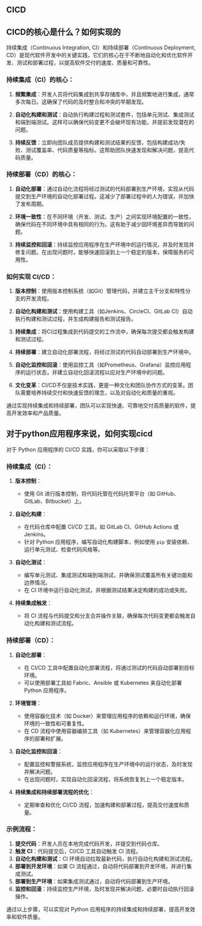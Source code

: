 ## CICD


## CICD的核心是什么？如何实现的

持续集成（Continuous Integration, CI）和持续部署（Continuous Deployment, CD）是现代软件开发中的关键实践，它们的核心在于不断地自动化和优化软件开发、测试和部署过程，以提高软件交付的速度、质量和可靠性。

### 持续集成（CI）的核心：

1. **频繁集成**：开发人员将代码集成到共享存储库中，并且频繁地进行集成，通常多次每日。这确保了代码的及时整合和冲突的早期发现。

2. **自动化构建和测试**：自动执行构建过程和测试套件，包括单元测试、集成测试和端到端测试。这样可以确保代码变更不会破坏现有功能，并提前发现潜在的问题。

3. **持续反馈**：立即向团队成员提供构建和测试结果的反馈，包括构建成功/失败、测试覆盖率、代码质量等指标。这帮助团队快速发现和解决问题，提高代码质量。

### 持续部署（CD）的核心：

1. **自动化部署**：通过自动化流程将经过测试的代码部署到生产环境，实现从代码提交到生产环境的自动化部署过程。这减少了部署过程中的人为错误，并加快了发布周期。

2. **环境一致性**：在不同环境（开发、测试、生产）之间实现环境配置的一致性，确保代码在不同环境中具有相同的行为。这有助于减少因环境差异而导致的问题。

3. **持续监控和回滚**：持续监控应用程序在生产环境中的运行情况，并及时发现并修复问题。在出现问题时，能够快速回滚到上一个稳定的版本，保障服务的可用性。

### 如何实现 CI/CD：

1. **版本控制**：使用版本控制系统（如Git）管理代码，并建立主干分支和特性分支的开发流程。

2. **自动化构建和测试**：使用构建工具（如Jenkins、CircleCI、GitLab CI）自动执行构建和测试过程，并生成构建报告和测试报告。

3. **持续集成**：将CI过程集成到代码提交的工作流中，确保每次提交都会触发构建和测试过程。

4. **持续部署**：建立自动化部署流程，将经过测试的代码自动部署到生产环境中。

5. **自动化监控和回滚**：使用监控工具（如Prometheus、Grafana）监控应用程序的运行状态，并建立自动化回滚流程以应对生产环境中的问题。

6. **文化变革**：CI/CD不仅是技术实践，更是一种文化和团队协作方式的变革。团队需要培养持续交付和快速反馈的理念，以及对自动化和质量的重视。

通过实现持续集成和持续部署，团队可以实现快速、可靠地交付高质量的软件，提高开发效率和产品质量。


## 对于python应用程序来说，如何实现cicd

对于 Python 应用程序的 CI/CD 实践，你可以采取以下步骤：

### 持续集成（CI）：

1. **版本控制**：
   - 使用 Git 进行版本控制，将代码托管在代码托管平台（如 GitHub、GitLab、Bitbucket）上。

2. **自动化构建**：
   - 在代码仓库中配置 CI/CD 工具，如 GitLab CI、GitHub Actions 或 Jenkins。
   - 针对 Python 应用程序，编写自动化构建脚本，例如使用 `pip` 安装依赖、运行单元测试、检查代码风格等。

3. **自动化测试**：
   - 编写单元测试、集成测试和端到端测试，并确保测试覆盖所有关键功能和边界情况。
   - 在 CI 环境中运行自动化测试，并根据测试结果决定构建的成功或失败。

4. **持续集成触发**：
   - 将 CI 流程与代码提交和分支合并操作关联，确保每次代码变更都会触发自动化构建和测试流程。

### 持续部署（CD）：

1. **自动化部署**：
   - 在 CI/CD 工具中配置自动化部署流程，将通过测试的代码自动部署到目标环境。
   - 可以使用部署工具如 Fabric、Ansible 或 Kubernetes 来自动化部署 Python 应用程序。

2. **环境管理**：
   - 使用容器化技术（如 Docker）来管理应用程序的依赖和运行环境，确保环境的一致性和可重复性。
   - 在 CD 流程中使用容器编排工具（如 Kubernetes）来管理容器化应用程序的部署和扩展。

3. **自动化监控和回滚**：
   - 配置监控和警报系统，监控应用程序在生产环境中的运行状态，及时发现并解决问题。
   - 在出现问题时，实现自动化回滚流程，将系统恢复到上一个稳定版本。

4. **持续集成和持续部署流程的优化**：
   - 定期审查和优化 CI/CD 流程，加速构建和部署过程，提高交付速度和质量。

### 示例流程：

1. **提交代码**：开发人员在本地完成代码开发，并提交到代码仓库。
2. **触发 CI**：代码提交后，CI/CD 工具自动触发 CI 流程。
3. **自动化构建和测试**：CI 环境自动拉取最新代码，执行自动化构建和测试流程。
4. **部署到开发环境**：如果 CI 流程通过，自动将代码部署到开发环境，并进行集成测试。
5. **部署到生产环境**：如果集成测试通过，自动将代码部署到生产环境。
6. **监控和回滚**：持续监控生产环境，及时发现并解决问题，必要时自动执行回滚操作。

通过以上步骤，可以实现对 Python 应用程序的持续集成和持续部署，提高开发效率和软件质量。

